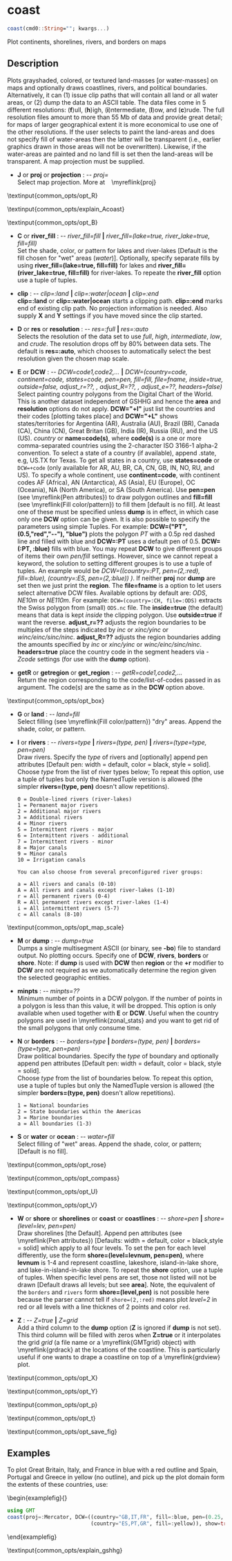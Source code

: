 # coast

```julia
coast(cmd0::String=""; kwargs...)
```

Plot continents, shorelines, rivers, and borders on maps

Description
-----------

Plots grayshaded, colored, or textured land-masses [or water-masses] on maps and optionally draws
coastlines, rivers, and political boundaries. Alternatively, it can (1) issue clip paths that will
contain all land or all water areas, or (2) dump the data to an ASCII table. The data files come in 5
different resolutions: (**f**)ull, (**h**)igh, (**i**)ntermediate, (**l**)ow, and (**c**)rude. The
full resolution files amount to more than 55 Mb of data and provide great detail; for maps of larger
geographical extent it is more economical to use one of the other resolutions. If the user selects to
paint the land-areas and does not specify fill of water-areas then the latter will be transparent
(i.e., earlier graphics drawn in those areas will not be overwritten). Likewise, if the water-areas are
painted and no land fill is set then the land-areas will be transparent. A map projection must be supplied.


- **J** or **proj** or **projection** : -- *proj=<parameters>*\
   Select map projection. More at ` ` \myreflink{proj}
<!-- \textinput{common_opts/opt_J} -->

\textinput{common_opts/opt_R}

\textinput{common_opts/explain_Acoast}

\textinput{common_opts/opt_B}

- **C** or **river\_fill** : -- *river\_fill=fill* **|** *river\_fill=(lake=true, river\_lake=true, fill=fill)*\
   Set the shade, color, or pattern for lakes and river-lakes [Default is the fill chosen for "wet" areas (*water*)]. Optionally, specify separate fills by using **river\_fill=(lake=true, fill=fill)** for lakes and **river\_fill=(river\_lake=true, fill=fill)** for river-lakes. To repeate the **river\_fill** option use a tuple of tuples.

- **clip** : -- *clip=:land* **|** *clip=:water|ocean* **|** *clip=:end*\
   **clip=:land** or **clip=:water|ocean** starts a clipping path. **clip=:end** marks end of existing clip path. No projection information is needed. Also supply **X** and **Y** settings if you have moved since the clip started.

- **D** or **res** or **resolution** : -- *res=:full* **|** *res=:auto*\
   Selects the resolution of the data set to use *full*, *high*, *intermediate*, *low*, and *crude*.
   The resolution drops off by 80% between data sets. The default is **res=:auto**, which chooses
   to automatically select the best resolution given the chosen map scale.

- **E** or **DCW** : -- *DCW=code1,code2,...* **|** *DCW=(country=code, continent=code, states=code, pen=pen, fill=fill, file=fname, inside=true, outside=false, adjust_r=??, , adjust_R=??, , adjust_e=??, headers=false)*\
   Select painting country polygons from the Digital Chart of the World. This is another dataset independent
   of GSHHG and hence the **area** and **resolution** options do not apply. **DCW="+l"** just list the countries
   and their codes [plotting takes place] and **DCW="+L"** shows states/territories for Argentina (AR), Australia (AU),
   Brazil (BR), Canada (CA), China (CN), Great Britan (GB), India (IR), Russia (RU), and the US (US).
   *country* or **name=code(s)**, where **code(s)** is a one or more comma-separated countries using the 2-character
   ISO 3166-1 alpha-2 convention. To select a state of a country (if available), append .state, e.g, US.TX for Texas.
   To get all states in a country, use **states=code** or `DCW=+code` (only available for AR, AU, BR, CA, CN, GB, IN,
   NO, RU, and US).  To specify a whole continent, use **continent=code**,
   with continent codes AF (Africa), AN (Antarctica), AS (Asia), EU (Europe), OC (Oceania), NA (North America),
   or SA (South America). Use **pen=pen** (see \myreflink{Pen attributes}) to draw polygon outlines and **fill=fill**
   (see \myreflink{Fill color/pattern}) to fill them [default is no fill]. At least one of these must be specified
   unless **dump** is in effect, in which case only one **DCW** option can be given. It is also possible to specify
   the parameters using simple Tuples. For example: **DCW=("PT", (0.5,"red","--"), "blue")** plots the polygon *PT*
   with a 0.5p red dashed line and filled with blue and **DCW=:PT** uses a default pen of 0.5. **DCW=(:PT, :blue)**
   fills with blue. You may repeat **DCW** to give different groups of items their own *pen/fill* settings. However,
   since we cannot repeat a keyword, the solution to setting different groupes is to use a tuple of tuples. An example
   would be *DCW=((country=:PT, pen=(2,:red), fill=:blue), (country=:ES, pen=(2,:blue)) )*. If neither **proj** nor
   **dump** are set then we just print the **region**. The **file=fname** is a option to let users select alternative
   DCW files. Available options by default are: *ODS*, *NE10m* or *NE110m*. For example: `DCW=(country=:CH, file=:ODS)`
   extracts the Swiss polygon from (small) `ODS.nc` file. The **inside=true** (the default) means that data is kept
   _inside_ the clipping polygon. Use **outside=true** if want the reverse. **adjust_r=??** adjusts the region boundaries
   to be multiples of the steps indicated by _inc_ or _xinc/yinc_ or _winc/einc/sinc/ninc_. **adjust_R=??** adjusts
   the region boundaries adding the amounts specified by _inc_ or _xinc/yinc_ or _winc/einc/sinc/ninc_. **headers=true**
   place the country code in the segment headers via _-Zcode_ settings (for use with the **dump** option). 

- **getR** or **getregion** or **get_region** : -- *getR=code1,code2,...*\
   Return the region corresponding to the code/list-of-codes passed in as argument. The code(s) are the same
   as in the **DCW** option above.

\textinput{common_opts/opt_box}

- **G** or **land** : -- *land=fill*\
   Select filling (see \myreflink{Fill color/pattern}) "dry" areas. Append the shade, color, or pattern.

- **I** or **rivers** : -- *rivers=type* **|** *rivers=(type, pen)* **|** *rivers=(type=type, pen=pen)*\
   Draw rivers. Specify the *type* of rivers and [optionally] append pen attributes [Default pen: width = default, color = black, style = solid].\
   Choose *type* from the list of river types below; To repeat this option, use a tuple of tuples but only the NamedTuple version is allowed (the simpler **rivers=(type, pen)** doesn't allow repetitions).

      0 = Double-lined rivers (river-lakes)
      1 = Permanent major rivers
      2 = Additional major rivers
      3 = Additional rivers
      4 = Minor rivers
      5 = Intermittent rivers - major
      6 = Intermittent rivers - additional
      7 = Intermittent rivers - minor
      8 = Major canals
      9 = Minor canals
      10 = Irrigation canals

      You can also choose from several preconfigured river groups:

      a = All rivers and canals (0-10)
      A = All rivers and canals except river-lakes (1-10)
      r = All permanent rivers (0-4)
      R = All permanent rivers except river-lakes (1-4)
      i = All intermittent rivers (5-7)
      c = All canals (8-10)

\textinput{common_opts/opt_map_scale}

- **M** or **dump** : -- *dump=true*\
   Dumps a single multisegment ASCII (or binary, see **-bo**) file to standard output. No plotting occurs. Specify one of **DCW**, **rivers**, **borders** or **shore**. Note: if **dump** is used with **DCW** then **region** or the **+r** modifier to **DCW** are not required as we automatically determine the region given the selected geographic entities.

- **minpts** : -- *minpts=??*\
   Minimum number of points in a DCW polygon. If the number of points in a polygon is less than this value, it will be dropped.
   This option is only available when used together with **E** or **DCW**. Useful when the country polygons are used in \myreflink{zonal_stats} and you want to get rid of the small polygons that only consume time.

- **N** or **borders** : -- *borders=type* **|** *borders=(type, pen)* **|** *borders=(type=type, pen=pen)*\
   Draw political boundaries. Specify the *type* of boundary and optionally append pen attributes [Default pen: width = default, color = black, style = solid].\
   Choose *type* from the list of boundaries below. To repeat this option, use a tuple of tuples but only the NamedTuple version is allowed (the simpler **borders=(type, pen)** doesn't allow repetitions).

      1 = National boundaries
      2 = State boundaries within the Americas
      3 = Marine boundaries
      a = All boundaries (1-3)

- **S** or **water** or **ocean** : -- *water=fill*\
   Select filling of "wet" areas. Append the shade, color, or pattern;  [Default is no fill].

\textinput{common_opts/opt_rose}

\textinput{common_opts/opt_compass}

\textinput{common_opts/opt_U}

\textinput{common_opts/opt_V}

- **W** or **shore** or **shorelines** or **coast** or **coastlines** : -- *shore=pen* **|** *shore=(level=lev, pen=pen)*\
   Draw shorelines [the Default]. Append pen attributes (see \myreflink{Pen attributes}) [Defaults: width = default,
   color = black,style = solid] which apply to all four levels. To set the pen for each level differently, use the
   form **shore=(level=levnum, pen=pen)**, where **levnum** is 1-4 and represent coastline, lakeshore, island-in-lake
   shore, and lake-in-island-in-lake shore. To repeat the **shore** option, use a tuple of tuples. When specific
   level pens are set, those not listed will not be drawn [Default draws all levels; but see **area**].  Note, the
   equivalent of the `borders` and `rivers` form **shore=(level,pen)** is not possible here because the parser cannot
   tell if `shore=(2,:red)` means plot *level=2* in red or all levels with a line thicknes of 2 points and color `red`. 

- **Z** : -- *Z=true* **|** *Z=grid*\
   Add a third column to the **dump** option (**Z** is ignored if **dump** is not set). This third column will be filled
   with zeros when **Z=true** or it interpolates the grid _grid_ (a file name or a \myreflink{GMTgrid} object) with
   \myreflink{grdrack} at the locations of the coastline. This is particularly useful if one wants to drape a coastline
   on top of a \myreflink{grdview} plot.

\textinput{common_opts/opt_X}

\textinput{common_opts/opt_Y}

\textinput{common_opts/opt_p}

\textinput{common_opts/opt_t}

\textinput{common_opts/opt_save_fig}

Examples
--------

To plot Great Britain, Italy, and France in blue with a red outline and Spain, Portugal and Greece in yellow
(no outline), and pick up the plot domain form the extents of these countries, use:

\begin{examplefig}{}
```julia
using GMT
coast(proj=:Mercator, DCW=((country="GB,IT,FR", fill=:blue, pen=(0.25,:red)),
                           (country="ES,PT,GR", fill=:yellow)), show=true)
```
\end{examplefig}

\textinput{common_opts/explain_gshhg}